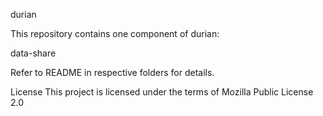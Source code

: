 durian


This repository contains one component of durian:

data-share                                      

Refer to README in respective folders for details.

License
This project is licensed under the terms of Mozilla Public License 2.0
